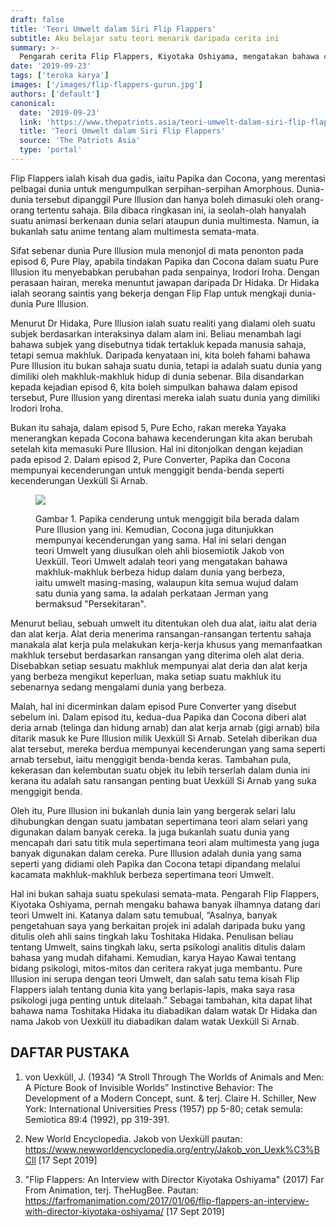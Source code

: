 ```yaml
---
draft: false
title: 'Teori Umwelt dalam Siri Flip Flappers'
subtitle: Aku belajar satu teori menarik daripada cerita ini
summary: >-
  Pengarah cerita Flip Flappers, Kiyotaka Oshiyama, mengatakan bahawa cerita ini diilhamkan daripada teori sains tingkah laku.
date: '2019-09-23'
tags: ['teroka karya']
images: ['/images/flip-flappers-gurun.jpg']
authors: ['default']
canonical:
  date: '2019-09-23'
  link: 'https://www.thepatriots.asia/teori-umwelt-dalam-siri-flip-flappers/'
  title: 'Teori Umwelt dalam Siri Flip Flappers'
  source: 'The Patriots Asia'
  type: 'portal'
---
```


Flip Flappers ialah kisah dua gadis, iaitu Papika dan Cocona, yang merentasi pelbagai dunia untuk mengumpulkan serpihan-serpihan Amorphous. Dunia-dunia tersebut dipanggil Pure Illusion dan hanya boleh dimasuki oleh orang-orang tertentu sahaja. Bila dibaca ringkasan ini, ia seolah-olah hanyalah suatu animasi berkenaan dunia selari ataupun dunia multimesta. Namun, ia bukanlah satu anime tentang alam multimesta semata-mata.

Sifat sebenar dunia Pure Illusion mula menonjol di mata penonton pada episod 6, Pure Play, apabila tindakan Papika dan Cocona dalam suatu Pure Illusion itu menyebabkan perubahan pada senpainya, Irodori Iroha. Dengan perasaan hairan, mereka menuntut jawapan daripada Dr Hidaka. Dr Hidaka ialah seorang saintis yang bekerja dengan Flip Flap untuk mengkaji dunia-dunia Pure Illusion.

Menurut Dr Hidaka, Pure Illusion ialah suatu realiti yang dialami oleh suatu subjek berdasarkan interaksinya dalam alam ini. Beliau menambah lagi bahawa subjek yang disebutnya tidak tertakluk kepada manusia sahaja, tetapi semua makhluk. Daripada kenyataan ini, kita boleh fahami bahawa Pure Illusion itu bukan sahaja suatu dunia, tetapi ia adalah suatu dunia yang dimiliki oleh makhluk-makhluk hidup di dunia sebenar. Bila disandarkan kepada kejadian episod 6, kita boleh simpulkan bahawa dalam episod tersebut, Pure Illusion yang direntasi mereka ialah suatu dunia yang dimiliki Irodori Iroha.

Bukan itu sahaja, dalam episod 5, Pure Echo, rakan mereka Yayaka menerangkan kepada Cocona bahawa kecenderungan kita akan berubah setelah kita memasuki Pure Illusion. Hal ini ditonjolkan dengan kejadian pada episod 2. Dalam episod 2, Pure Converter, Papika dan Cocona mempunyai kecenderungan untuk menggigit benda-benda seperti kecenderungan Uexküll Si Arnab.

<figure>

![](/images/flip-flappers-papika-gigit-cocona.jpg)

<figcaption>

Gambar 1. Papika cenderung untuk menggigit bila berada dalam Pure Illusion yang ini. Kemudian, Cocona juga ditunjukkan mempunyai kecenderungan yang sama.
Hal ini selari dengan teori Umwelt yang diusulkan oleh ahli biosemiotik Jakob von Uexküll. Teori Umwelt adalah teori yang mengatakan bahawa makhluk-makhluk berbeza hidup dalam dunia yang berbeza, iaitu umwelt masing-masing, walaupun kita semua wujud dalam satu dunia yang sama. Ia adalah perkataan Jerman yang bermaksud "Persekitaran".

</figcaption>

</figure>

Menurut beliau, sebuah umwelt itu ditentukan oleh dua alat, iaitu alat deria dan alat kerja. Alat deria menerima ransangan-ransangan tertentu sahaja manakala alat kerja pula melakukan kerja-kerja khusus yang memanfaatkan makhluk tersebut berdasarkan ransangan yang diterima oleh alat deria. Disebabkan setiap sesuatu makhluk mempunyai alat deria dan alat kerja yang berbeza mengikut keperluan, maka setiap suatu makhluk itu sebenarnya sedang mengalami dunia yang berbeza.

Malah, hal ini dicerminkan dalam episod Pure Converter yang disebut sebelum ini. Dalam episod itu, kedua-dua Papika dan Cocona diberi alat deria arnab (telinga dan hidung arnab) dan alat kerja arnab (gigi arnab) bila ditarik masuk ke Pure Illusion milik Uexküll Si Arnab. Setelah diberikan dua alat tersebut, mereka berdua mempunyai kecenderungan yang sama seperti arnab tersebut, iaitu menggigit benda-benda keras. Tambahan pula, kekerasan dan kelembutan suatu objek itu lebih terserlah dalam dunia ini kerana itu adalah satu ransangan penting buat Uexküll Si Arnab yang suka menggigit benda.

Oleh itu, Pure Illusion ini bukanlah dunia lain yang bergerak selari lalu dihubungkan dengan suatu jambatan sepertimana teori alam selari yang digunakan dalam banyak cereka. Ia juga bukanlah suatu dunia yang mencapah dari satu titik mula sepertimana teori alam multimesta yang juga banyak digunakan dalam cereka. Pure Illusion adalah dunia yang sama seperti yang didiami oleh Papika dan Cocona tetapi dipandang melalui kacamata makhluk-makhluk berbeza sepertimana teori Umwelt.

Hal ini bukan sahaja suatu spekulasi semata-mata. Pengarah Flip Flappers, Kiyotaka Oshiyama, pernah mengaku bahawa banyak ilhamnya datang dari teori Umwelt ini. Katanya dalam satu temubual, “Asalnya, banyak pengetahuan saya yang berkaitan projek ini adalah daripada buku yang ditulis oleh ahli sains tingkah laku Toshitaka Hidaka. Penulisan beliau tentang Umwelt, sains tingkah laku, serta psikologi analitis ditulis dalam bahasa yang mudah difahami. Kemudian, karya Hayao Kawai tentang bidang psikologi, mitos-mitos dan ceritera rakyat juga membantu. Pure Illusion ini serupa dengan teori Umwelt, dan salah satu tema kisah Flip Flappers ialah tentang dunia kita yang berlapis-lapis, maka saya rasa psikologi juga penting untuk ditelaah.” Sebagai tambahan, kita dapat lihat bahawa nama Toshitaka Hidaka itu diabadikan dalam watak Dr Hidaka dan nama Jakob von Uexküll itu diabadikan dalam watak Uexküll Si Arnab.

## DAFTAR PUSTAKA

1. von Uexküll, J. (1934) “A Stroll Through The Worlds of Animals and Men: A Picture Book of Invisible Worlds” Instinctive Behavior: The Development of a Modern Concept, sunt. & terj. Claire H. Schiller, New York: International Universities Press (1957) pp 5-80; cetak semula: Semiotica 89:4 (1992), pp 319-391.

2. New World Encyclopedia. Jakob von Uexküll pautan: https://www.newworldencyclopedia.org/entry/Jakob_von_Uexk%C3%BCll [17 Sept 2019]

3. "Flip Flappers: An Interview with Director Kiyotaka Oshiyama" (2017) Far From Animation, terj. TheHugBee.
   Pautan: https://farfromanimation.com/2017/01/06/flip-flappers-an-interview-with-director-kiyotaka-oshiyama/ [17 Sept 2019]
